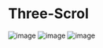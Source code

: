 # Three-Scrol

![image](https://user-images.githubusercontent.com/73798412/189812045-df1b21fe-8c10-4e7f-8966-d7b10969cc63.png)
![image](https://user-images.githubusercontent.com/73798412/189812095-d397f655-19b4-4058-9ca1-52f296b6d9ac.png)
![image](https://user-images.githubusercontent.com/73798412/189812135-b17b1aa5-d795-4dd7-b26d-27faaed886aa.png)
